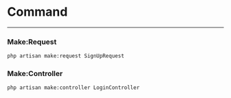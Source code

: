# Command

--- 

### Make:Request 
```zsh
php artisan make:request SignUpRequest
```


### Make:Controller
```zsh
php artisan make:controller LoginController
```
